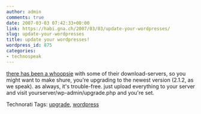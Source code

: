 ```yaml
---
author: admin
comments: true
date: 2007-03-03 07:42:33+00:00
link: https://habi.gna.ch/2007/03/03/update-your-wordpresses/
slug: update-your-wordpresses
title: update your wordpresses!
wordpress_id: 875
categories:
- technospeak
---
```


[there has been a whoopsie](http://wordpress.org/development/2007/03/upgrade-212/) with some of their download-servers, so you might want to make shure, you're upgrading to the newest version (2.1.2, as we speak). as always, it's trouble-free. just upload everything to your server and visit yourserver/wp-admin/upgrade.php and you're set.



Technorati Tags: [upgrade](http://www.technorati.com/tag/upgrade), [wordpress](http://www.technorati.com/tag/wordpress)

